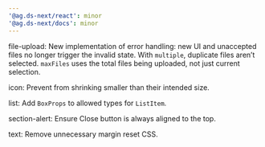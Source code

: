 ```yaml
---
'@ag.ds-next/react': minor
'@ag.ds-next/docs': minor
---
```


file-upload: New implementation of error handling: new UI and unaccepted files no longer trigger the invalid state. With `multiple`, duplicate files aren’t selected. `maxFiles` uses the total files being uploaded, not just current selection.

icon: Prevent from shrinking smaller than their intended size.

list: Add `BoxProps` to allowed types for `ListItem`.

section-alert: Ensure Close button is always aligned to the top.

text: Remove unnecessary margin reset CSS.

